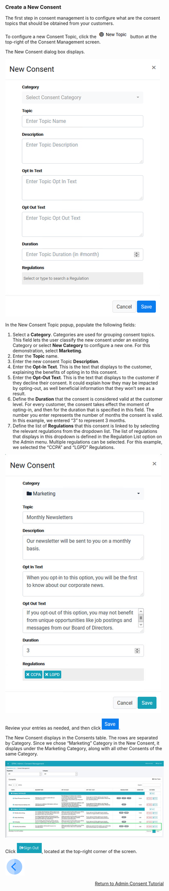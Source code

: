 ### Create a New Consent

The first step in consent management is to configure what are the consent topics that should be obtained from your customers.

To configure a new Consent Topic, click the ![image](../images/08_ICON_Consent_New_Topic.png) button at the top-right of the Consent Management screen. 

The New Consent dialog box displays.

![image](../images/08_01_Consent_New.png)     

In the New Consent Topic popup, populate the following fields:

1. Select a **Category**. Categories are used for grouping consent topics. This field lets the user classify the new consent under an existing Category or select **New Category** to configure a new one. For this demonstration, select **Marketing**. 
2. Enter the **Topic** name.     
3. Enter the new consent Topic **Description**.    
4. Enter the **Opt-In Text**. This is the text that displays to the customer, explaining the benefits of opting in to this consent.     
5. Enter the **Opt-Out Text**. This is the text that displays to the customer if they decline their consent. It could explain how they may be impacted by opting-out, as well beneficial information that they won’t see as a result.      
6. Define the **Duration** that the consent is considered valid at the customer level. For every customer, the consent takes effect the moment of opting-in, and then for the duration that is specified in this field. The number you enter represents the number of months the consent is valid. In this example, we entered “3” to represent 3 months. 
7. Define the list of **Regulations** that this consent is linked to by selecting the relevant regulations from the dropdown list. The list of regulations that displays in this dropdown is defined in the Regulation List option on the Admin menu. Multiple regulations can be selected. For this example, we selected the “CCPA” and “LGPD” Regulations.

![image](../images/08_18_Consent_AdminConsent_Add_All.jpg)    

Review your entries as needed, and then click ![image](../images/ICON_Save.png).

The New Consent displays in the Consents table. The rows are separated by Category. Since we chose “Marketing” Category in the New Consent, it displays under the Marketing Category, along with all other Consents of the same Category.

![image](../images/08_5_Consent_AdminConsent_Add10_Callout.jpg)     

Click ![image](../images/08_ICON_SignOut.jpg), located at the top-right corner of the screen.



[![Previous](../images/Previous.png)]( 03_02_Admin_Consent_Login.md)[<p align="right"> Return to Admin Consent Tutorial</p>](03_01_Admin_Consent_Tutorial.md)
